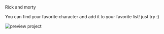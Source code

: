 Rick and morty

You can find your favorite character and add it to your favorite list! just try :)
 
![preview project](https://www.uplooder.net/img/image/76/2e6159d0cfaad1909d64184a8ef2e76d/rick.png)
